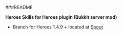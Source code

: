 ###README

**Heroes Skills for Heroes plugin  (Bukkit server mod)**

- Branch for Heroes 1.4.9 + located at [Spout](forums.spout.org/threads/)

